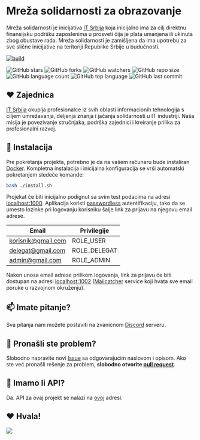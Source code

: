 # Mreža solidarnosti za obrazovanje

Mreža solidarnosti je inicijativa [IT Srbija](https://itsrbija.org/) koja inicijalno ima za cilj direktnu finansijsku podršku zaposlenima u prosveti čija je plata umanjena ili ukinuta zbog obustave rada.
Mreža solidarnosti je zamišljena da ima upotrebu za sve slične inicijative na teritoriji Republike Srbije u budućnosti.

[![build](../../actions/workflows/build.yml/badge.svg)](../../actions/workflows/build.yml)

![GitHub stars](https://img.shields.io/github/stars/IT-Srbija-Org/solidaritySF?style=social)
![GitHub forks](https://img.shields.io/github/forks/IT-Srbija-Org/solidaritySF?style=social)
![GitHub watchers](https://img.shields.io/github/watchers/IT-Srbija-Org/solidaritySF?style=social)
![GitHub repo size](https://img.shields.io/github/repo-size/IT-Srbija-Org/solidaritySF)
![GitHub language count](https://img.shields.io/github/languages/count/IT-Srbija-Org/solidaritySF)
![GitHub top language](https://img.shields.io/github/languages/top/IT-Srbija-Org/solidaritySF)
![GitHub last commit](https://img.shields.io/github/last-commit/IT-Srbija-Org/solidaritySF?color=red)

## ❤️ Zajednica

[IT Srbija](https://itsrbija.org/) okuplja profesionalce iz svih oblasti informacionih tehnologija s ciljem umrežavanja, 
deljenja znanja i jačanja solidarnosti u IT industriji. Naša misija je povezivanje stručnjaka, 
podrška zajednici i kreiranje prilika za profesionalni razvoj.

## 🚀 Instalacija

Pre pokretanja projekta, potrebno je da na vašem računaru bude instaliran [Docker](https://www.docker.com/). 
Kompletna instalacija i inicijalna konfiguracija se vrši automatski pokretanjem sledeće komande:

```bash
bash ./install.sh
```

Projekat će biti inicijalno podignut sa svim test podacima na adresi [localhost:1000](http://localhost:1000). 
Aplikacija koristi [passwordless](https://symfony.com/doc/6.4/security/login_link.html) autentifikaciju, 
tako da se umesto lozinke pri logovanju korisniku šalje link za prijavu na njegovu email adrese.

| Email              | Privilegije  |
|--------------------|--------------|
| korisnik@gmail.com | ROLE_USER    |
| delegat@gmail.com  | ROLE_DELEGAT |
| admin@gmail.com    | ROLE_ADMIN   |

Nakon unosa email adrese prilikom logovanja, link za prijavu će biti dostupan na adresi [localhost:1002](http://localhost:1002)
([Mailcatcher](https://mailcatcher.me/) service koji hvata sve email poruke u razvojnom okruženju).

## 📫 Imate pitanje?

Sva pitanja nam možete postaviti na zvanicnom [Discord](https://discord.gg/it-srbija) serveru.

## 🐞 Pronašli ste problem?

Slobodno napravite novi [Issue](https://github.com/IT-Srbija-Org/solidaritySF/issues) sa 
odgovarajućim naslovom i opisom. Ako ste već pronašli rešenje za problem, 
**slobodno otvorite [pull request](https://github.com/IT-Srbija-Org/solidaritySF/pulls)**.

## 🤖 Imamo li API?

Da. API za ovaj projekt se nalazi na [ovoj](https://msp.mrezasolidarnosti.org/api/v2/numbers) adresi.

## ❤️ Hvala!

<a href = "https://github.com/IT-Srbija-Org/solidaritySF/graphs/contributors">
    <img src = "https://contrib.rocks/image?repo=IT-Srbija-Org/solidaritySF"/>
</a>
